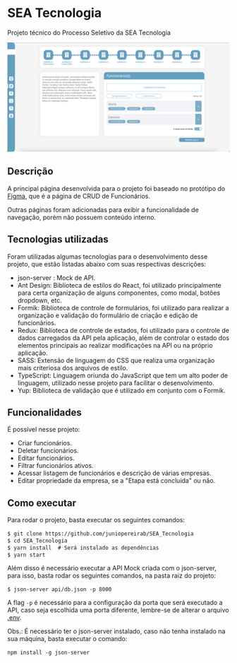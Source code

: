 # SEA Tecnologia

Projeto técnico do Processo Seletivo da SEA Tecnologia

![](./images/main.png)

## Descrição

A principal página desenvolvida para o projeto foi baseado no protótipo do [Figma](https://www.figma.com/file/gGePjuPTHdH7pISofjrzxB/Desafio-React?type=design&node-id=8-8&t=FX1K5qxoaUjWtxu8-0), que é a página de CRUD de Funcionários.

Outras páginas foram adicionadas para exibir a funcionalidade de navegação, porém não possuem conteúdo interno.

## Tecnologias utilizadas

Foram utilizadas algumas tecnologias para o desenvolvimento desse projeto, que estão listadas abaixo com suas respectivas descrições:

- json-server : Mock de API.
- Ant Design: Biblioteca de estilos do React, foi utilizado principalmente para certa organização de alguns componentes, como modal, botões dropdown, etc.
- Formik: Biblioteca de controle de formulários, foi utilizado para realizar a organização e validação do formulário de criação e edição de funcionários.
- Redux: Biblioteca de controle de estados, foi utilizado para o controle de dados carregados da API pela aplicação, além de controlar o estado dos elementos principais ao realizar modificações na API ou na próprio aplicação.
- SASS: Extensão de linguagem do CSS que realiza uma organização mais criteriosa dos arquivos de estilo.
- TypeScript: Linguagem oriunda do JavaScript que tem um alto poder de linguagem, utilizado nesse projeto para facilitar o desenvolvimento.
- Yup: Biblioteca de validação que é utilizado em conjunto com o Formik.

## Funcionalidades

É possível nesse projeto: 

- Criar funcionários.
- Deletar funcionários.
- Editar funcionários.
- Filtrar funcionários ativos.
- Acessar listagem de funcionários e descrição de várias empresas.
- Editar propriedade da empresa, se a "Etapa está concluida" ou não.

## Como executar

Para rodar o projeto, basta executar os seguintes comandos:

```
$ git clone https://github.com/juniopereirab/SEA_Tecnologia
$ cd SEA_Tecnologia
$ yarn install  # Será instalado as dependências
$ yarn start
```

Além disso é necessário executar a API Mock criada com o json-server, para isso, basta rodar os seguintes comandos, na pasta raiz do projeto:

```
$ json-server api/db.json -p 8000
```

A flag `-p` é necessário para a configuração da porta que será executado a API, caso seja escolhida uma porta diferente, lembre-se de alterar o arquivo [.env](./.env).

Obs.: É necessário ter o json-server instalado, caso não tenha instalado na sua máquina, basta executar o comando:

```
npm install -g json-server
```
